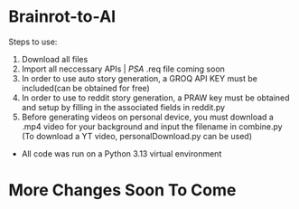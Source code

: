 # Brainrot-to-AI
Steps to use: 
1. Download all files 
2. Import all neccessary APIs | *PSA* .req file coming soon
3. In order to use auto story generation, a GROQ API KEY must be included(can be obtained for free)
4. In order to use to reddit story generation, a PRAW key must be obtained and setup by filling in the associated fields in reddit.py
5. Before generating videos on personal device, you must download a .mp4 video for your background and input the filename in combine.py (To download a YT video, personalDownload.py can be used)


- All code was run on a Python 3.13 virtual environment



# More Changes Soon To Come
